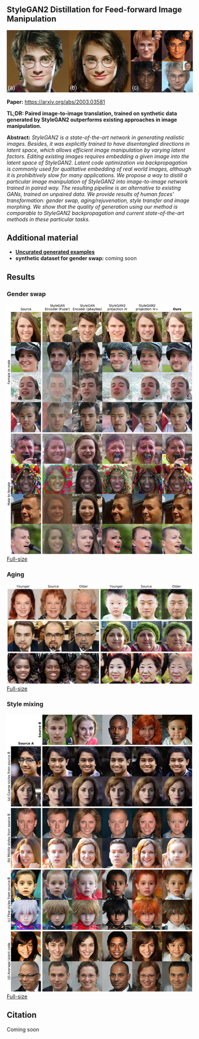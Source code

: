## StyleGAN2 Distillation for Feed-forward Image Manipulation
![Title image](./imgs/title.jpg)

**Paper:** https://arxiv.org/abs/2003.03581

**TL;DR: Paired image-to-image translation, trained on synthetic data generated by StyleGAN2 outperforms existing approaches in image manipulation.**

**Abstract:** *StyleGAN2 is a state-of-the-art network in generating realistic images. Besides, it was explicitly trained to have disentangled directions in latent space, which allows efficient image manipulation by varying latent factors. Editing existing images requires embedding a given image into the latent space of StyleGAN2. Latent code optimization via backpropagation is commonly used for qualitative embedding of real world images, although it is prohibitively slow for many applications. We propose a way to distill a particular image manipulation of StyleGAN2 into image-to-image network trained in paired way. The resulting pipeline is an alternative to existing GANs, trained on unpaired data. We provide results of human faces’ transformation: gender swap, aging/rejuvenation, style transfer and image morphing. We show that the quality of generation using our method is comparable to StyleGAN2 backpropagation and current state-of-the-art methods in these particular tasks.*

## Additional material
- [**Uncurated generated examples**](https://drive.google.com/open?id=1RwMUjvYVz-1TGHjrhUn8512HsGWBSmEk)
- **synthetic dataset for gender swap:** coming soon
## Results
### Gender swap
![Gender swap](./imgs/gender.jpg)<br>
[Full-size](https://drive.google.com/open?id=1hIdu9Mdefec8LpeAybfEGu5_Lnjbx1Qa)

### Aging
![Aging](./imgs/aging.jpg)<br>
[Full-size](https://drive.google.com/open?id=1MmY8yZbu0K_CH3dX30Yz-jMkd8C9xIuo)

### Style mixing
![Style mixing](./imgs/style_mixing.jpg)<br>
[Full-size](https://drive.google.com/open?id=1bYNOXDUC84muncjtFY6visatyyICBTDE)

## Citation
Coming soon